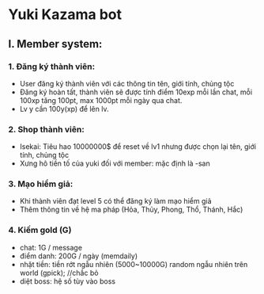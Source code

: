 # Yuki Kazama bot

## I. Member system:

### 1. Đăng ký thành viên:
- User đăng ký thành viên với các thông tin tên, giới tính, chủng tộc
- Đăng ký hoàn tất, thành viên sẽ được tính điểm 10exp mỗi lần chat, mỗi 100xp tăng 100pt, max 1000pt mỗi ngày qua chat.
- Lv y cần 100y(xp) để lên lv.
### 2. Shop thành viên:
- Isekai: Tiêu hao 10000000$ để reset về lv1 nhưng được chọn lại tên, giới tính, chủng tộc
- Xưng hô tiền tố của yuki đối với member: mặc định là -san
### 3. Mạo hiểm giả:
- Khi thành viên đạt level 5 có thể đăng ký làm mạo hiểm giả
- Thêm thông tin về hệ ma pháp (Hỏa, Thủy, Phong, Thổ, Thánh, Hắc)

### 4. Kiếm gold (G)
- chat: 1G / message
- điểm danh: 200G / ngày (memdaily)
- nhặt tiền: tiền rớt ngẫu nhiên (5000~10000G) random ngẫu nhiên trên world (gpick); //chắc bỏ
- diệt boss: hệ số tùy vào boss